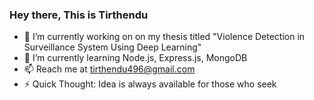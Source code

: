 ### Hey there, This is Tirthendu



- 🔭 I’m currently working on on my thesis titled "Violence Detection in Surveillance System Using Deep Learning"
- 🌱 I’m currently learning Node.js, Express.js, MongoDB
- 📫 Reach me at tirthendu496@gmail.com
- ⚡ Quick Thought: Idea is always available for those who seek

